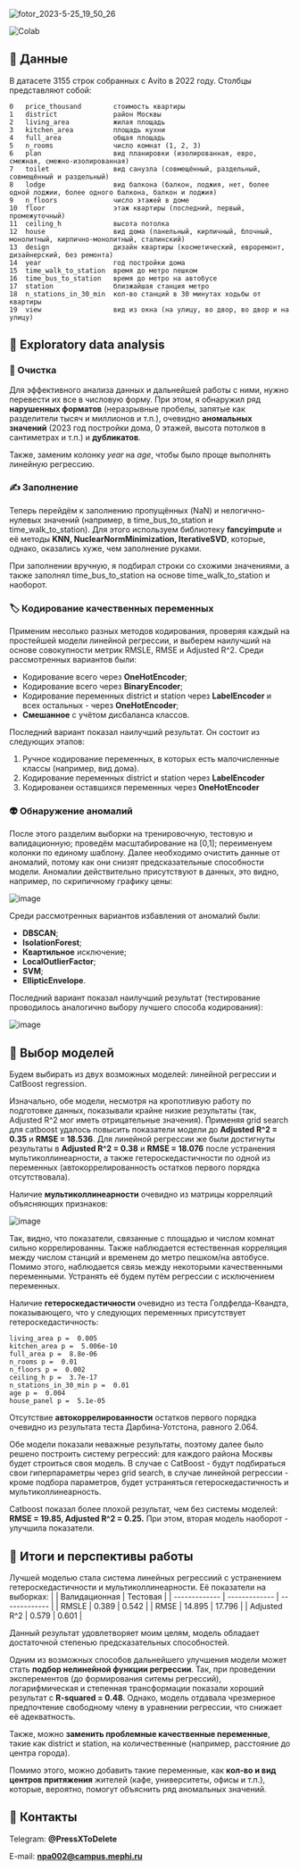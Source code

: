 ![fotor_2023-5-25_19_50_26](https://github.com/ForgotWhatItWas/MoscowEstatePredictions/assets/134389286/678902d1-5763-4f88-b494-e12da66aa779)

![Colab](https://img.shields.io/badge/Colab-F9AB00?style=for-the-badge&logo=googlecolab&color=525252)

## 📑 Данные
В датасете 3155 строк собранных с Аvito в 2022 году. Столбцы представляют собой:
 ```
 0   price_thousand        стоимость квартиры
 1   district              район Москвы
 2   living_area           жилая площадь
 3   kitchen_area          площадь кухни
 4   full_area             общая площадь
 5   n_rooms               число комнат (1, 2, 3)
 6   plan                  вид планировки (изолированная, евро, смежная, смежно-изолированная)
 7   toilet                вид санузла (совмещённый, раздельный, совмещённый и раздельный)
 8   lodge                 вид балкона (балкон, лоджия, нет, более одной лоджии, более одного балкона, балкон и лоджия)
 9   n_floors              число этажей в доме
 10  floor                 этаж квартиры (последний, первый, промежуточный)
 11  ceiling_h             высота потолка
 12  house                 вид дома (панельный, кирпичный, блочный, монолитный, кирпично-монолитный, сталинский)
 13  design                дизайн квартиры (косметический, евроремонт, дизайнерский, без ремонта)
 14  year                  год постройки дома
 15  time_walk_to_station  время до метро пешком
 16  time_bus_to_station   время до метро на автобусе
 17  station               близжайшая станция метро
 18  n_stations_in_30_min  кол-во станций в 30 минутах ходьбы от квартиры
 19  view                  вид из окна (на улицу, во двор, во двор и на улицу)
 ```
## 🤔 Exploratory data analysis
### 🧹 Очистка
Для эффективного анализа данных и дальнейшей работы с ними, нужно перевести их все в числовую форму. При этом, я обнаружил ряд **нарушенных форматов** (неразрывные пробелы, запятые как разделители тысяч и миллионов и т.п.), очевидно **аномальных значений** (2023 год постройки дома, 0 этажей, высота потолков в сантиметрах и т.п.) и **дубликатов**.

Также, заменим колонку _year_ на _age_, чтобы было проще выполнять линейную регрессию.
### ✍ Заполнение
Теперь перейдём к заполнению пропущённых (NaN) и нелогично-нулевых значений (например, в time_bus_to_station и time_walk_to_station). Для этого используем библиотеку **fancyimpute** и её методы **KNN, NuclearNormMinimization, IterativeSVD**, которые, однако, оказались хуже, чем заполнение руками.

При заполнении вручную, я подбирал строки со схожими значениями, а также заполнял time_bus_to_station на основе time_walk_to_station и наоборот.
### 🏷️ Кодирование качественных переменных
Применим несолько разных методов кодирования, проверяя каждый на простейшей модели линейной регрессии, и выберем наилучший на основе совокупности метрик RMSLE, RMSE и Adjusted R^2. Среди рассмотренных вариантов были:
- Кодирование всего через **OneHotEncoder**;
- Кодирование всего через **BinaryEncoder**;
- Кодирование переменных district и station через **LabelEncoder** и всех остальных - через **OneHotEncoder**;
- **Смешанное** с учётом дисбаланса классов.

Последний вариант показал наилучший результат. Он состоит из следующих этапов:
1. Ручное кодирование переменных, в которых есть малочисленные классы (например, вид дома).
2. Кодирование переменных district и station через **LabelEncoder**
3. Кодированеи оставшихся переменных через **OneHotEncoder**
### 👽 Обнаружение аномалий
После этого разделим выборки на тренировочную, тестовую и валидационную; проведём масштабирование на [0,1]; переименуем колонки по единому шаблону. Далее необходимо очистить данные от аномалий, потому как они снизят предсказательные способности модели. Аномалии действительно присутствуют в данных, это видно, например, по скрипичному графику цены:

![image](https://github.com/ForgotWhatItWas/MoscowEstatePredictions/assets/134389286/69f89cc8-bccb-425f-8339-3fdc3be67047)

Среди рассмотренных вариантов избавления от аномалий были:
- **DBSCAN**;
- **IsolationForest**;
- **Квартильное** исключение;
- **LocalOutlierFactor**;
- **SVM**;
- **EllipticEnvelope**.

Последний вариант показал наилучший результат (тестирование проводилось аналогично выбору лучшего способа кодирования):

![image](https://github.com/ForgotWhatItWas/MoscowEstatePredictions/assets/134389286/416e8e7b-a8ff-4653-a585-61658d5f66aa)
## 📐 Выбор моделей
Будем выбирать из двух возможных моделей: линейной регрессии и CatBoost regression.

Изначально, обе модели, несмотря на кропотливую работу по подготовке данных, показывали крайне низкие результаты (так, Adjusted R^2 мог иметь отрицательные значения). Применяя grid search для catboost удалось повысить показатели модели до **Adjusted R^2 = 0.35** и **RMSE = 18.536**. Для линейной регрессии же были достигнуты результаты в **Adjusted R^2 = 0.38** и **RMSE = 18.076** после устранения мультиколлинеарности, а также гетероскедастичности по одной из переменных (автокоррелированность остатков первого порядка отсутствовала).

Наличие **мультиколлинеарности** очевидно из матрицы корреляций объясняющих признаков:

![image](https://github.com/ForgotWhatItWas/MoscowEstatePredictions/assets/134389286/0974c14a-5f4a-40e3-a136-577d6d433787)

Так, видно, что показатели, связанные с площадью и числом комнат сильно коррелированны. Также наблюдается естественная корреляция между числом станций и временем до метро пешком/на автобусе. Помимо этого, наблюдается связь между некоторыми качественными переменными. Устранять её будем путём регрессии с исключением переменных.

Наличие **гетероскедастичности** очевидно из теста Голдфелда-Квандта, показывающего, что у следующих переменных присутствует гетероскедастичность:
```
living_area p =  0.005
kitchen_area p =  5.006e-10
full_area p =  8.8e-06
n_rooms p =  0.01
n_floors p =  0.002
ceiling_h p =  3.7e-17
n_stations_in_30_min p =  0.01
age p =  0.004
house_panel p =  5.1e-05
```

Отсутствие **автокоррелированности** остатков первого порядка очевидно из результата теста Дарбина-Уотстона, равного 2.064.

Обе модели показали неважные результаты, поэтому далее было решено построить систему регрессий: для каждого района Москвы будет строиться своя модель. В случае с CatBoost - будут подбираться свои гиперпараметры через grid search, в случае линейной регрессии - кроме подбора параметров, будет устраняться гетероскедастичность и мультиколлинеарность.

Catboost показал более плохой результат, чем без системы моделей: **RMSE = 19.85, Adjusted R^2 = 0.25.** При этом, вторая модель наоборот - улучшила показатели.
## 🧮 Итоги и перспективы работы
Лучшей моделью стала система линейных регрессиий с устранением гетероскедастичности и мультиколлинеарности. Её показатели на выборках:
|  | Валидационная | Тестовая |
| ------------- | ------------- | ------------- |
| RMSLE  | 0.389 | 0.542  |
| RMSE   | 14.895 | 17.796 |
| Adjusted R^2  | 0.579 | 0.601 |

Данный результат удовлетворяет моим целям, модель обладает достаточной степенью предсказательных способностей.

Одним из возможных способов дальнейшего улучшения модели может стать **подбор нелинейной функции регрессии**. Так, при проведении эксперементов (до формирования ситемы регрессий), логарифмическая и степенная трансформации показали хороший результат с **R-squared = 0.48**. Однако, модель отдавала чрезмерное предпочтение свободному члену в уравнении регрессии, что снижает её адекватность.

Также, можно **заменить проблемные качественные переменные**, такие как district и station, на количественные (например, расстояние до центра города).

Помимо этого, можно добавить такие переменные, как **кол-во и вид центров притяжения** жителей (кафе, университеты, офисы и т.п.), которые, вероятно, помогут объяснить ряд аномальных значений.
## 🧮 Контакты
Telegram: **@PressXToDelete**

E-mail: **npa002@campus.mephi.ru**
